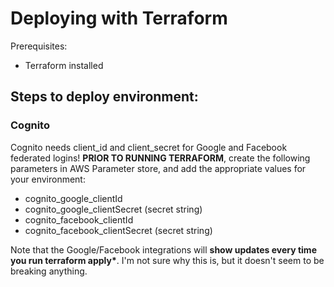 # Deploying with Terraform

Prerequisites:

- Terraform installed

## Steps to deploy environment:

### Cognito

Cognito needs client_id and client_secret for Google and Facebook federated logins! **PRIOR TO RUNNING TERRAFORM**, create the following parameters in AWS Parameter store, and add the appropriate values for your environment:

- cognito_google_clientId
- cognito_google_clientSecret (secret string)
- cognito_facebook_clientId
- cognito_facebook_clientSecret (secret string)

Note that the Google/Facebook integrations will **show updates every time you run terraform apply\***. I'm not sure why this is, but it doesn't seem to be breaking anything.
